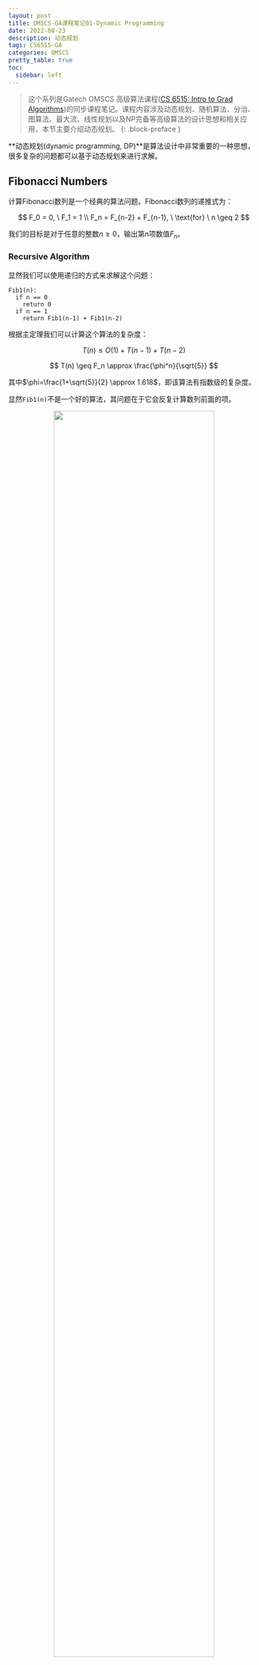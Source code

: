 ```yaml
---
layout: post
title: OMSCS-GA课程笔记01-Dynamic Programming
date: 2022-08-23
description: 动态规划
tags: CS6515-GA
categories: OMSCS
pretty_table: true
toc:
  sidebar: left
---
```



> 这个系列是Gatech OMSCS 高级算法课程([CS 6515: Intro to Grad Algorithms](https://omscs.gatech.edu/cs-6515-intro-graduate-algorithms))的同步课程笔记。课程内容涉及动态规划、随机算法、分治、图算法、最大流、线性规划以及NP完备等高级算法的设计思想和相关应用，本节主要介绍动态规划。
{: .block-preface }


**动态规划(dynamic programming, DP)**是算法设计中非常重要的一种思想，很多复杂的问题都可以基于动态规划来进行求解。

## Fibonacci Numbers

计算Fibonacci数列是一个经典的算法问题。Fibonacci数列的递推式为：

$$
F_0 = 0, \ F_1 = 1 \\
F_n = F_{n-2} + F_{n-1}, \ \text{for} \ n \geq 2
$$

我们的目标是对于任意的整数$n \geq 0$，输出第$n$项数值$F_n$。

### Recursive Algorithm

显然我们可以使用递归的方式来求解这个问题：

```
Fib1(n):
  if n == 0
    return 0
  if n == 1
    return Fib1(n-1) + Fib1(n-2)
```

根据主定理我们可以计算这个算法的复杂度：

$$
T(n) \leq O(1) + T(n-1) + T(n-2)
$$

$$
T(n) \geq F_n \approx \frac{\phi^n}{\sqrt{5}}
$$

其中$\phi=\frac{1+\sqrt{5}}{2} \approx 1.618$，即该算法有指数级的复杂度。

显然`Fib1(n)`不是一个好的算法，其问题在于它会反复计算数列前面的项。

<div align=center>
<img src="https://search.pstatic.net/common?src=https://i.imgur.com/QBssznj.png" width="80%">
</div>

### DP Algorithm

接下来我们使用动态规划来改进之前的算法。具体地，我们使用一个数组来存储中间的计算结果然后从前向后进行计算：

```
Fib2(n):
  F[0] = 0
  F[1] = 1

  for i=2:n
    F[i] = F[i-1] + F[i-2]
    
  return F[n]
```

显然此时算法的复杂度为$O(n)$，远小于之前的复杂度。

从这个例子可以看出动态规划的特点：

<div align=center>
<img src="https://search.pstatic.net/common?src=https://i.imgur.com/MmQlu6J.png" width="80%">
</div>

## Longest Increasing Subsequence

LIS问题的目标是在给定序列中寻找递增子列的长度，注意这里我们允许对原始序列进行删减来获得子列。

<div align=center>
<img src="https://search.pstatic.net/common?src=https://i.imgur.com/InNHqpl.png" width="80%">
</div>

### Subproblem Attempt

使用DP的步骤是首先定义一个subproblem，然后依次求解subproblem。

<div align=center>
<img src="https://search.pstatic.net/common?src=https://i.imgur.com/OrvDRcO.png" width="80%">
</div>

对于LIS问题可以进行形式化如下：

<div align=center>
<img src="https://search.pstatic.net/common?src=https://i.imgur.com/nH3zrPE.png" width="80%">
</div>

### Recurrence Attempt

求解LIS问题的核心在于记录下序列中每个元素结尾时递增子列的长度。

<div align=center>
<img src="https://search.pstatic.net/common?src=https://i.imgur.com/UpO1clv.png" width="80%">
</div>

<div align=center>
<img src="https://search.pstatic.net/common?src=https://i.imgur.com/wecKkrK.png" width="80%">
<img src="https://search.pstatic.net/common?src=https://i.imgur.com/mSrPH3M.png" width="80%">
</div>

### DP Algorithm

因此我们可以基于DP来设计算法：

```
LIS(a[]):
  for i=1:n
    L[i] = 1

    for j=1:i-1
      if a[j] < a[i] & L[i] < 1+L[j]
        L[i] = 1 + L[j]

  max = 1
  for i=2:n
    if L[i] > L[max]
      max = i

  return max
```

此时算法的复杂度为$O(n^2)$。

<div align=center>
<img src="https://search.pstatic.net/common?src=https://i.imgur.com/AhZwakT.png" width="80%">
</div>

## Longest Common Subsequence

LCS问题的目标是计算两个序列中最长的公共子列：

<div align=center>
<img src="https://search.pstatic.net/common?src=https://i.imgur.com/bA8GydQ.png" width="80%">
</div>

### Subproblem Attempt1

<div align=center>
<img src="https://search.pstatic.net/common?src=https://i.imgur.com/7kqzCSh.png" width="80%">
</div>

### Recurrence Attempt1

<div align=center>
<img src="https://search.pstatic.net/common?src=https://i.imgur.com/2q0zgaA.png" width="80%">
<img src="https://search.pstatic.net/common?src=https://i.imgur.com/JTJvkbb.png" width="80%">
</div>

### Subproblem Attempt2

<div align=center>
<img src="https://search.pstatic.net/common?src=https://i.imgur.com/7ts0xtJ.png" width="80%">
</div>

### Recurrence Attempt2

<div align=center>
<img src="https://search.pstatic.net/common?src=https://i.imgur.com/hW9KwqY.png" width="80%">
<img src="https://search.pstatic.net/common?src=https://i.imgur.com/YJjLKVP.png" width="80%">
<img src="https://search.pstatic.net/common?src=https://i.imgur.com/YueOEWA.png" width="80%">
<img src="https://search.pstatic.net/common?src=https://i.imgur.com/dLDg8o9.png" width="80%">
</div>

### DP Algorithm

因此求解LCS的算法为：

```
LCS(X[], Y[]):
  for i=0:n
    L[i, 0] = 0
  for j=0:n
    L[0, j] = 0

  for i=1:n
    for j=1:n
      if X[i] == Y[j]
        L[i, j] = 1 + L[i-1, j-1]
      else
        L[i, j] = max(L[i, j-1], L[i-1, j])

  return L[n, n]
```

此时算法的复杂度为$O(n^2)$。

<div align=center>
<img src="https://search.pstatic.net/common?src=https://i.imgur.com/ycZbes0.png" width="80%">
</div>

如果想要获得最长公共子列，还可以从L的右下角开始向上进行追溯：

<div align=center>
<img src="https://search.pstatic.net/common?src=https://i.imgur.com/6KeLTki.png" width="80%">
</div>

## Knapsack

knapsack是经典的优化问题，我们希望在一定的重量约束下最大化背包中物品的价值：

<div align=center>
<img src="https://search.pstatic.net/common?src=https://i.imgur.com/AqMxn1p.png" width="80%">
</div>

### Greedy Algorithm

贪心算法是求解knapsack问题的一种经典解法，不过需要注意的是贪心算法往往不能得到问题的最优解。

<div align=center>
<img src="https://search.pstatic.net/common?src=https://i.imgur.com/4RaHtnI.png" width="80%">
</div>

### Attempt1

<div align=center>
<img src="https://search.pstatic.net/common?src=https://i.imgur.com/rGEnwFr.png" width="80%">
<img src="https://search.pstatic.net/common?src=https://i.imgur.com/l53NiJl.png" width="80%">
</div>

### Attempt2

求解knapsack的核心在于构造一个二维数组$K[i, b]$，它表示使用物品序列$$\{ 1, \dots, i \}$$且重量约束为$b$条件下背包中物品的最大价值。显然knapsack问题的解即为数组的最后一个元素$K[n, B]$，而子问题$K[i, b]$的递归形式则依赖于$i$号物品的重量。当$w_i \leq b$时我们可以尝试在背包中加入$i$号物品，否则只能放弃添加它并使用前一个子问题的最大价值$K[i-1, b]$。因此子问题的递归形式为：

$$
K[i, b] =
\begin{cases}
\max (v_i + K[i-1, b-w_i], K[i-1, b]), & \text{if } w_i \leq b \\
K[i-1, b], &\text{otherwise}
\end{cases}
$$

<div align=center>
<img src="https://search.pstatic.net/common?src=https://i.imgur.com/hvBRfA4.png" width="80%">
<img src="https://search.pstatic.net/common?src=https://i.imgur.com/zllCzsN.png" width="80%">
</div>

### DP Algorithm

因此，使用DP来求解knapsack问题的伪代码如下：

```
KnapsackNoRepeat(w[], v[], B):
  for b=0:B
    K[0, b] = 0
  for i=1:n
    K[i, 0] = 0

  for i=1:n
    for b=1:B
      if w[i] <= b
        K[i, b] = max(v[i]+K[i-1, b-w[i]], K[i-1, b])
      else
        K[i, b] = K[i-1, b]

  return K[i, b]
```

此时算法的复杂度为$O(nB)$。这里需要说明的是$O(nB)$依赖于限制$B$的值，而要表示$B$则需要$O(\log B)$的空间。因此这个算法并不是一个非常高效的算法。实际上人们已经证明knapsack问题是[NP-complete](/2022/10/25/OMSCS-GA-NOTES-06.html#knapsack)，我们目前无法找到一个高效的解法。

<div align=center>
<img src="https://search.pstatic.net/common?src=https://i.imgur.com/wETdVXr.png" width="80%">
<img src="https://search.pstatic.net/common?src=https://i.imgur.com/CHzHAfM.png" width="80%">
</div>

### Knapsack Repetition

knapsack问题的一个变体是假设每个物品都可以无限地进行添加。在这种情况下我们同样可以使用一个二维数组$K[i, b]$来进行递推，不过递推关系为：

$$
K[i, b] = \max ( K[i-1, b], v_i+K[i, b-w_i] ), \ \text{if } w_i \leq b
$$

上式表示我们可以尝试在当前的背包中添加一个物品$i$以记录此时背包中的最大价值，此时的算法复杂度为$O(nB)$。

<div align=center>
<img src="https://search.pstatic.net/common?src=https://i.imgur.com/rqmYLCe.png" width="80%">
<img src="https://search.pstatic.net/common?src=https://i.imgur.com/edTQSrR.png" width="80%">
</div>

#### Simpler Subproblem

实际上对于允许重复的情况我们可以设计更简洁的算法。记$K[b]$为使用所有物品在重量约束为$b$情况下背包中的最大价值，此时的递推关系为：

$$
K[b] = \max \{ v_i + K[b-w_i] \vert 1 \leq i \leq n, w_i \leq b \}
$$

它表示当重量约束为$b$时，我们尝试在背包中添加1个$i$号物品从而记录下当前条件下背包的最大价值。

<div align=center>
<img src="https://search.pstatic.net/common?src=https://i.imgur.com/zxxW6cI.png" width="80%">
</div>

因此对于允许重复的knapsack问题可以按照如下过程进行求解：

```
KnapsackRepeat(w[], v[], B):
  for b=0:B
    K[b] = 0

    for i=1:n
      if w[i] <= b & K[b] < v[i]+K[b-w[i]]
        K[b] = v[i] + K[b-w[i]]

  return K[B]
```

此时算法的复杂度为$O(nB)$，仍然不是一个高效的解法。

## Chain Matrix Multiply

### Motivation

动态规划还可以用来处理矩阵乘法。回忆矩阵乘法的运算规则，新矩阵的每个元素都是$A$和$B$矩阵对应行列的内积。

<div align=center>
<img src="https://search.pstatic.net/common?src=https://i.imgur.com/6uXt8oz.png" width="80%">
</div>

由于矩阵乘法的结合性，对于链式相乘的矩阵我们可以调整矩阵乘法的计算顺序从而改变整个乘法的计算复杂度。

<div align=center>
<img src="https://search.pstatic.net/common?src=https://i.imgur.com/w1C3UOG.png" width="80%">
</div>

具体地，对于矩阵乘法$Z_{a \times c} = W_{a \times b} \cdot Y_{b \times c}$的计算复杂度为$O(abc)$。

<div align=center>
<img src="https://search.pstatic.net/common?src=https://i.imgur.com/ujk2c9q.png" width="80%">
</div>

### General Problem

因此，连续矩阵相乘的问题就可以使用动态规划的思路进行建模。

<div align=center>
<img src="https://search.pstatic.net/common?src=https://i.imgur.com/vXBBgca.png" width="80%">
</div>

### Graphical View

同时我们也可以使用二叉树来理解计算的过程，从这个角度来看我们的目标则是找到总体代价最小的树。

<div align=center>
<img src="https://search.pstatic.net/common?src=https://i.imgur.com/s2l9PYS.png" width="80%">
</div>

### Substring

这里我们引入substring的概念，它是原始序列中一段连续的子列。记$C[i, j]$表示矩阵$A_i$到$A_j$进行联乘的最小计算代价，根据二叉树我们可以得到递推形式：

$$
C[i, j] = \min \{ C[i, l] + C[l+1, j] + m_{i-1} m_l m_j \vert 1 \leq l \leq j-1 \}
$$

其中$C[i, l]$和$C[l+1, j]$分别表示左子树和右子树的最小计算代价，而$m_{i-1} m_l m_j$则是合并两个子树的代价。

<div align=center>
<img src="https://search.pstatic.net/common?src=https://i.imgur.com/w40ZPsG.png" width="80%">
<img src="https://search.pstatic.net/common?src=https://i.imgur.com/k6jcry4.png" width="80%">
<img src="https://search.pstatic.net/common?src=https://i.imgur.com/gMQp4mA.png" width="80%">
<img src="https://search.pstatic.net/common?src=https://i.imgur.com/5PLssSE.png" width="80%">
<img src="https://search.pstatic.net/common?src=https://i.imgur.com/2IiCARh.png" width="80%">
</div>

### DP Algorithm

因此使用动态规划计算矩阵相乘最小复杂度的核心是从对角线开始逐步向上进行递推，它和上面介绍过的其它动态规划方法在递推形式上有着明显的区别。

```
ChainMultiply(m0, m1, ..., mn):
  for i=1:n
    C[i, i] = 0

  for s=1:n-1
    for i=1:n-s
      j=i+s
      C[i, j] = inf

      for l=1:j-1
        cur = m[i-1]*m[l]*m[j] + C[i, l] + C[l+1, j]
        if cur < C[i, j]
          C[i, j] = cur

  return C[1, n]
```

整个算法的复杂度为$O(n^3)$。

<div align=center>
<img src="https://search.pstatic.net/common?src=https://i.imgur.com/m7cWQsf.png" width="80%">
</div>

## Shortest Path Algorithms

动态规划的一个重要应用是计算最短路径，实际上经典的Dijkstra算法就是基于动态规划来进行设计的。

<div align=center>
<img src="https://search.pstatic.net/common?src=https://i.imgur.com/kdv3aLQ.png" width="80%">
</div>

### Negative Weight Cycles

Dijkstra算法的一个局限性在于它不能处理带负边的情况。对于更一般的图结构，我们希望能够找到图上权重和为负的环，同时计算出任意两个顶点之间的最短路径。

<div align=center>
<img src="https://search.pstatic.net/common?src=https://i.imgur.com/ruFCOBY.png" width="80%">
</div>

### Single Source

首先考虑单源最短路径问题。由于此时图上包含负边，我们不能直接使用Dijkstra算法进行求解。同时为了避免出现无限循环的问题，我们还要求每个节点最多被访问一次。对于包含$m$个节点和$n$条边的图，记$D[i, z]$为使用最多$i$条边从起点出发到达节点$z$的最小代价。此时$D[i, z]$的递推关系为：

$$
D[i, z] = \min \big\{ D[i-1, y], \min \{ D[i-1, y] + w[y, z] \vert yz \in E \} \big\}
$$

其中$w[y, z]$为节点$y$到节点$z$的代价，而$$\min \{ D[i-1, y] + w[y, z] \vert yz \in E \}$$则是添加一条边后起点到节点$z$的最小代价。因此上式意为当我们增加一条可用边时，起点到$z$的最小代价是前一步的代价和添加一条边后路径代价中较小的那个。

<div align=center>
<img src="https://search.pstatic.net/common?src=https://i.imgur.com/utgmT6Z.png" width="80%">
<img src="https://search.pstatic.net/common?src=https://i.imgur.com/AZhFsqV.png" width="80%">
<img src="https://search.pstatic.net/common?src=https://i.imgur.com/cEXxH1G.png" width="80%">
</div>

这种利用动态规划来解决带负边的单源最短路径问题的算法称为**Bellman-Ford算法**，它的复杂度为$O(mn)$：

```
Bellman-Ford(G, s, w):
  for z in V
    D[0, z] = inf

  D[0, s] = 0

  for i=1:n-1
    for z in V
      D[i, z] = D[i-1, z]

      for yz in E
        if D[i, z] > D[i-1, y] + w[y, z]:
          D[i, z] = D[i-1, y] + w[y, z]
    
  return D[n-1, :]
```

<div align=center>
<img src="https://search.pstatic.net/common?src=https://i.imgur.com/ZlFiZrV.png" width="80%">
</div>

### Finding Negative Weight Cycle

当图上有权重为负的环时还需要找到这样的环，此时该环上的路径其代价会更小一些。

<div align=center>
<img src="https://search.pstatic.net/common?src=https://i.imgur.com/JoiX2hV.png" width="80%">
</div>

### All Pairs

除了单源最短路径问题之外，在很多情况下我们希望计算图上任意两个节点之间的最短路径。对于这样的问题同样可以使用动态规划来进行建模和处理。记三维数组$D[i,s,t]$为最多使用$$\{ 1, 2, \dots, i \}$$的子集作为中间节点从节点$s$出发到达节点$t$的最小代价，当$s$和$t$直接相连时有$D[0, s, t] = w[s, t]$，否则将代价初始化为无穷大。

<div align=center>
<img src="https://search.pstatic.net/common?src=https://i.imgur.com/n9rQbHR.png" width="80%">
<img src="https://search.pstatic.net/common?src=https://i.imgur.com/qIrRCLy.png" width="80%">
</div>

$D[i,s,t]$的递推关系取决于节点$i$是否位于$s$到$t$的最短路径上。当节点$i$不在最短路径上时有：

$$
D[i, s, t] = D[i-1, s, t]
$$

<div align=center>
<img src="https://search.pstatic.net/common?src=https://i.imgur.com/j4qdxpN.png" width="80%">
</div>

否则$D[i, s, t]$等于$s$到$i$与$i$到$t$两段路径最小代价之和：

$$
D[i, s, t] = D[i-1, s, i]+D[i-1, i, t]
$$

<div align=center>
<img src="https://search.pstatic.net/common?src=https://i.imgur.com/G5wVlUi.png" width="80%">
<img src="https://search.pstatic.net/common?src=https://i.imgur.com/vv7ZyT4.png" width="80%">
</div>

整理后可以得到递推关系：

$$
D[i, s, t] = \min \big( D[i-1, s, t], D[i-1, s, i]+D[i-1, i, t] \big)
$$

<div align=center>
<img src="https://search.pstatic.net/common?src=https://i.imgur.com/eTOb0IX.png" width="80%">
</div>

因此计算图上所有节点之间最短路径的**Floyd-Warshall算法**如下：

```
Floyd-Warshall(G, w):
  for i=1:n
    for t=1:n
      if st in E:
        D[0, s, t] = w[s, t]
      else:
        D[0, s, t] = inf

  for i=1:n
    for s=1:n
      for t=1:n
        D[i, s, t] = min(D[i-1, s, t], D[i-1, s, i]+D[i-1, i, t])

  return D[i, :, :]
```

<div align=center>
<img src="https://search.pstatic.net/common?src=https://i.imgur.com/K0ZTLpJ.png" width="80%">
</div>

Floyd-Warshall算法的计算复杂度为$O(n^3)$，其中$n$为图上节点数。需要注意的是Floyd-Warshall算法假设图上没有权重为负的环，因此在使用时需要首先对图进行检测。

<div align=center>
<img src="https://search.pstatic.net/common?src=https://i.imgur.com/CZ6c72t.png" width="80%">
<img src="https://search.pstatic.net/common?src=https://i.imgur.com/FvSIHcG.png" width="80%">
</div>

## Reference

- [Dynamic Programming](https://teapowered.dev/assets/ga-notes.pdf#page=8)